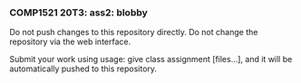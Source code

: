### COMP1521 20T3: ass2: blobby ###

Do not push changes to this repository directly.
Do not change the repository via the web interface.

Submit your work using usage: give class assignment [files...], and it will be automatically pushed to this repository.

